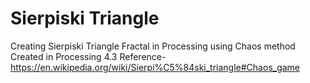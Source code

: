 # Sierpiski Triangle
Creating Sierpiski Triangle Fractal in Processing using Chaos method
Created in Processing 4.3
Reference- https://en.wikipedia.org/wiki/Sierpi%C5%84ski_triangle#Chaos_game
